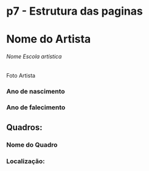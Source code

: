 # p7 - Estrutura das paginas

# Nome do Artista
###### Nome Escola artística

Foto Artista

### Ano de nascimento
### Ano de falecimento

## Quadros:
### Nome do Quadro
### Localização:
